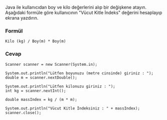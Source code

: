 Java ile kullanıcıdan boy ve kilo değerlerini alıp bir değişkene atayın. Aşağıdaki formüle göre kullanıcının "Vücut Kitle İndeks" değerini hesaplayıp ekrana yazdırın.

### Formül
    Kilo (kg) / Boy(m) * Boy(m)

### Cevap
    Scanner scanner = new Scanner(System.in);

    System.out.println("Lütfen boyunuzu (metre cinsinde) giriniz : ");
    double m = scanner.nextDouble();

    System.out.println("Lütfen kilonuzu giriniz : ");
    int kg = scanner.nextInt();

    double massIndex = kg / (m * m);

    System.out.println("Vücut Kitle İndeksiniz : " + massIndex);
    scanner.close();